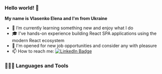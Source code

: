 ### Hello world! 👋


**My name is Vlasenko Elena and I'm from Ukraine**



- 🌱 I’m currently learning something new and enjoy what I do
- 🎓 I've hands-on experience building React SPA applications using the modern React ecosystem
- 💼 I'm opened for new job opportunities and consider any with pleasure
- 📫 How to reach me: [![LinkedIn Badge](https://img.shields.io/badge/in-elen__vlass-blue)](https://www.linkedin.com/in/elena-vlass/)

### 👨🏻‍💻 Languages and Tools
